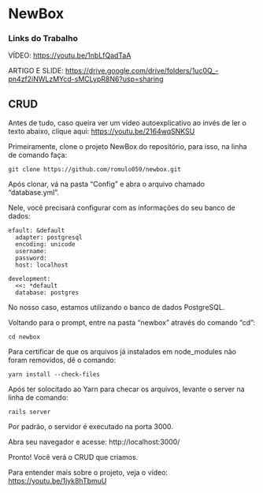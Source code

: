 # NewBox

### Links do Trabalho

VÍDEO: https://youtu.be/1nbLfQadTaA

ARTIGO E SLIDE: https://drive.google.com/drive/folders/1uc0Q_-pn4zf2iNWLzMYcd-sMCLypR8N6?usp=sharing

## CRUD

Antes de tudo, caso queira ver um vídeo autoexplicativo ao invés de ler o texto abaixo, clique aqui: https://youtu.be/2164wqSNKSU

Primeiramente, clone o projeto NewBox do repositório, para isso, na linha de comando faça:

```
git clone https://github.com/romulo059/newbox.git
```

Após clonar, vá na pasta “Config” e abra o arquivo chamado “database.yml”.

Nele, você precisará configurar com as informações do seu banco de dados: 

```
efault: &default
  adapter: postgresql
  encoding: unicode
  username: 
  password: 
  host: localhost

development:
  <<: *default
  database: postgres
```
No nosso caso, estamos utilizando o banco de dados PostgreSQL.

Voltando para o prompt, entre na pasta “newbox” através do comando “cd”:

```
cd newbox
```

Para certificar de que os arquivos já instalados em node_modules não foram removidos, dê o comando:

```
yarn install --check-files
```

Após ter solocitado ao Yarn para checar os arquivos, levante o server na linha de comando:

```
rails server
```

Por padrão, o servidor é executado na porta 3000.

Abra seu navegador e acesse: http://localhost:3000/

Pronto! Você verá o CRUD que criamos.

Para entender mais sobre o projeto, veja o vídeo: https://youtu.be/1jyk8hTbmuU
